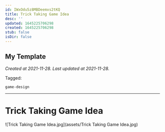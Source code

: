 ```yaml
---
id: IWxOdu5z8MBDeemxs2tKQ
title: Trick Taking Game Idea
desc: ''
updated: 1645225706298
created: 1645225706298
stub: false
isDir: false
---
```

My Template
---

_Created at 2021-11-28._
_Last updated at 2021-11-28._



Tagged: 
```
game-design
```


---

# Trick Taking Game Idea


![Trick Taking Game Idea.jpg](assets/Trick Taking Game Idea.jpg)

